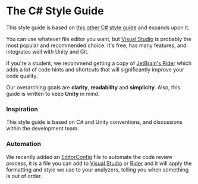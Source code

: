 # The C# Style Guide

This style guide is based on [this other C# style guide](https://github.com/raywenderlich/c-sharp-style-guide/blob/master/README.markdown) and expands upon it.

You can use whatever file editor you want, but [Visual Studio](https://code.visualstudio.com/) is probably the most popular and recommended choice. It's free, has many features, and integrates well with Unity and Git.&#x20;

If you're a student, we recommend getting a copy of [JetBrain's Rider](https://www.jetbrains.com/rider/) which adds a lot of code hints and shortcuts that will significantly improve your code quality.

Our overarching goals are **clarity**, **readability** and **simplicity**. Also, this guide is written to keep **Unity** in mind.

### Inspiration

This style guide is based on C# and Unity conventions, and discussions within the development team.

### Automation

We recently added an [EditorConfig](https://editorconfig.org/) file to automate the code review process, it is a file you can add to [Visual Studio](https://learn.microsoft.com/en-us/visualstudio/ide/create-portable-custom-editor-options?view=vs-2022) or [Rider](https://www.jetbrains.com/help/idea/editorconfig.html) and it will apply the formatting and style we use to your analyzers, telling you when something is out of order.

